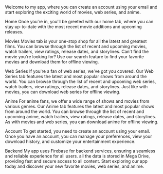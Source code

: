 Welcome to my app, where you can create an account using your email and start exploring the exciting world of movies, web series, and anime.

Home
Once you're in, you'll be greeted with our home tab, where you can stay up-to-date with the most recent movie additions and upcoming releases.

Movies
Movies tab is your one-stop shop for all the latest and greatest films. You can browse through the list of recent and upcoming movies, watch trailers, view ratings, release dates, and storylines. Can't find the movie you're looking for? Use our search feature to find your favorite movies and download them for offline viewing.

Web Series
If you're a fan of web series, we've got you covered. Our Web Series tab features the latest and most popular shows from around the world. You can browse through the list of recent and upcoming web series, watch trailers, view ratings, release dates, and storylines. Just like with movies, you can download web series for offline viewing.

Anime
For anime fans, we offer a wide range of shows and movies from various genres. Our Anime tab features the latest and most popular shows from around the world. You can browse through the list of recent and upcoming anime, watch trailers, view ratings, release dates, and storylines. As with movies and web series, you can download anime for offline viewing.

Account
To get started, you need to create an account using your email. Once you have an account, you can manage your preferences, view your download history, and customize your entertainment experience.

Backend
My app uses Firebase for backend services, ensuring a seamless and reliable experience for all users. all the data is stored in Mega Drive, providing fast and secure access to all content.
Start exploring our app today and discover your new favorite movies, web series, and anime.

